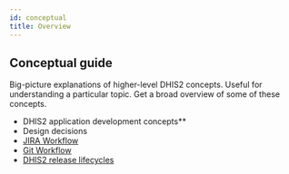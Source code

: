 ```yaml
---
id: conceptual
title: Overview
---
```


## Conceptual guide  

Big-picture explanations of higher-level DHIS2 concepts. Useful for understanding a particular topic. Get a broad overview of some of these concepts. 

* DHIS2 application development concepts** 
* Design decisions
* [JIRA Workflow](./conceptual/jira-workflow)
* [Git Workflow](./conceptual/git-workflow)
* [DHIS2 release lifecycles](https://github.com/dhis2/notes/blob/master/platform/processes/dhis2-release-lifecycle.md) 
